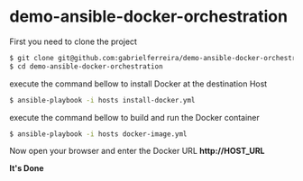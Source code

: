 # demo-ansible-docker-orchestration
First you need to clone the project
```sh
$ git clone git@github.com:gabrielferreira/demo-ansible-docker-orchestration.git
$ cd demo-ansible-docker-orchestration
```
execute the command bellow to install Docker at the destination Host
```sh
$ ansible-playbook -i hosts install-docker.yml
```
execute the command bellow to build and run the Docker container
```sh
$ ansible-playbook -i hosts docker-image.yml
```

Now open your browser and enter the Docker URL **http://HOST_URL**

**It's Done**
